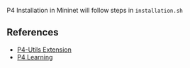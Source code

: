 P4 Installation in Mininet will follow steps in `installation.sh`

## References

- [P4-Utils Extension](https://github.com/nsg-ethz/p4-utils)
- [P4 Learning](https://github.com/nsg-ethz/p4-learning/tree/master)